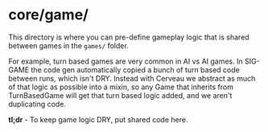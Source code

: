 # core/game/

This directory is where you can pre-define gameplay logic that is shared
between games in the `games/` folder.

For example, turn based games are very common in AI vs AI games.
In SIG-GAME the code gen automatically copied a bunch of turn based code
between runs, which isn't DRY. Instead with Cerveau we abstract as much of that
logic as possible into a mixin, so any Game that inherits from TurnBasedGame
will get that turn based logic added, and we aren't duplicating code.

**tl;dr** - To keep game logic DRY, put shared code here.

